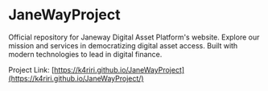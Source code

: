 # JaneWayProject
Official repository for Janeway Digital Asset Platform's website. Explore our mission and services in democratizing digital asset access. Built with modern technologies to lead in digital finance.

Project Link: [https://k4riri.github.io/JaneWayProject](https://k4riri.github.io/JaneWayProject/)
